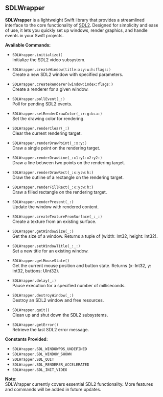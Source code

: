 ## SDLWrapper

**SDLWrapper** is a lightweight Swift library that provides a streamlined interface to the core functionality of [SDL2](https://www.libsdl.org/). Designed for simplicity and ease of use, it lets you quickly set up windows, render graphics, and handle events in your Swift projects.

**Available Commands:**

- `SDLWrapper.initialize()`  
  Initialize the SDL2 video subsystem.

- `SDLWrapper.createWindow(title:x:y:w:h:flags:)`  
  Create a new SDL2 window with specified parameters.

- `SDLWrapper.createRenderer(window:index:flags:)`  
  Create a renderer for a given window.

- `SDLWrapper.pollEvent(_:)`  
  Poll for pending SDL2 events.

- `SDLWrapper.setRenderDrawColor(_:r:g:b:a:)`  
  Set the drawing color for rendering.

- `SDLWrapper.renderClear(_:)`  
  Clear the current rendering target.

- `SDLWrapper.renderDrawPoint(_:x:y:)`  
  Draw a single point on the rendering target.

- `SDLWrapper.renderDrawLine(_:x1:y1:x2:y2:)`  
  Draw a line between two points on the rendering target.

- `SDLWrapper.renderDrawRect(_:x:y:w:h:)`  
  Draw the outline of a rectangle on the rendering target.

- `SDLWrapper.renderFillRect(_:x:y:w:h:)`  
  Draw a filled rectangle on the rendering target.

- `SDLWrapper.renderPresent(_:)`  
  Update the window with rendered content.

- `SDLWrapper.createTextureFromSurface(_:_:)`  
  Create a texture from an existing surface.

- `SDLWrapper.getWindowSize(_:)`  
  Get the size of a window. Returns a tuple of (width: Int32, height: Int32).

- `SDLWrapper.setWindowTitle(_:_:)`  
  Set a new title for an existing window.

- `SDLWrapper.getMouseState()`  
  Get the current mouse position and button state. Returns (x: Int32, y: Int32, buttons: UInt32).

- `SDLWrapper.delay(_:)`  
  Pause execution for a specified number of milliseconds.

- `SDLWrapper.destroyWindow(_:)`  
  Destroy an SDL2 window and free resources.

- `SDLWrapper.quit()`  
  Clean up and shut down the SDL2 subsystems.

- `SDLWrapper.getError()`  
  Retrieve the last SDL2 error message.

**Constants Provided:**

- `SDLWrapper.SDL_WINDOWPOS_UNDEFINED`
- `SDLWrapper.SDL_WINDOW_SHOWN`
- `SDLWrapper.SDL_QUIT`
- `SDLWrapper.SDL_RENDERER_ACCELERATED`
- `SDLWrapper.SDL_INIT_VIDEO`

**Note:**  
SDLWrapper currently covers essential SDL2 functionality. More features and commands will be added in future updates.

